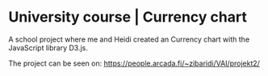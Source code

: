 # University course | Currency chart
A school project where me and Heidi created an Currency chart with the JavaScript library D3.js. 

The project can be seen on:
https://people.arcada.fi/~zibaridi/VAI/projekt2/
